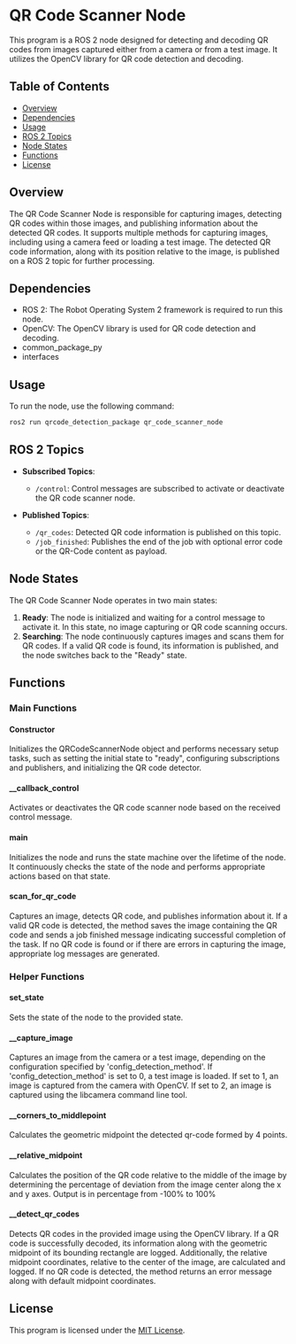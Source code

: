 # QR Code Scanner Node

This program is a ROS 2 node designed for detecting and decoding QR codes from images captured either from a camera or from a test image. It utilizes the OpenCV library for QR code detection and decoding.

## Table of Contents
- [Overview](#overview)
- [Dependencies](#dependencies)
- [Usage](#usage)
- [ROS 2 Topics](#ros-2-topics)
- [Node States](#node-states)
- [Functions](#functions)
- [License](#license)

## Overview
The QR Code Scanner Node is responsible for capturing images, detecting QR codes within those images, and publishing information about the detected QR codes. It supports multiple methods for capturing images, including using a camera feed or loading a test image. The detected QR code information, along with its position relative to the image, is published on a ROS 2 topic for further processing.

## Dependencies
- ROS 2: The Robot Operating System 2 framework is required to run this node.
- OpenCV: The OpenCV library is used for QR code detection and decoding.
- common_package_py
- interfaces

## Usage

To run the node, use the following command:

```bash
ros2 run qrcode_detection_package qr_code_scanner_node
```

## ROS 2 Topics
- **Subscribed Topics**:
  - `/control`: Control messages are subscribed to activate or deactivate the QR code scanner node.
  
- **Published Topics**:
  - `/qr_codes`: Detected QR code information is published on this topic.
  - `/job_finished`: Publishes the end of the job with optional error code or the QR-Code content as payload.

## Node States
The QR Code Scanner Node operates in two main states:
1. **Ready**: The node is initialized and waiting for a control message to activate it. In this state, no image capturing or QR code scanning occurs.
2. **Searching**: The node continuously captures images and scans them for QR codes. If a valid QR code is found, its information is published, and the node switches back to the "Ready" state.

## Functions

### Main Functions

#### Constructor
Initializes the QRCodeScannerNode object and performs necessary setup tasks, such as setting the initial state to "ready", configuring subscriptions and publishers, and initializing the QR code detector.

#### __callback_control
Activates or deactivates the QR code scanner node based on the received control message.

#### main
Initializes the node and runs the state machine over the lifetime of the node. It continuously checks the state of the node and performs appropriate actions based on that state.

#### scan_for_qr_code
Captures an image, detects QR code, and publishes information about it. If a valid QR code is detected, the method saves the image containing the QR code and sends a job finished message indicating successful completion of the task. If no QR code is found or if there are errors in capturing the image, appropriate log messages are generated.

### Helper Functions

#### set_state
Sets the state of the node to the provided state.

#### __capture_image
Captures an image from the camera or a test image, depending on the configuration specified by 'config_detection_method'. If 'config_detection_method' is set to 0, a test image is loaded. If set to 1, an image is captured from the camera with OpenCV. If set to 2, an image is captured using the libcamera command line tool.

#### __corners_to_middlepoint
Calculates the geometric midpoint the detected qr-code formed by 4 points.

#### __relative_midpoint
Calculates the position of the QR code relative to the middle of the image by determining the percentage of deviation from the image center along the x and y axes. Output is in percentage from -100% to 100%

#### __detect_qr_codes
Detects QR codes in the provided image using the OpenCV library. If a QR code is successfully decoded, its information along with the geometric midpoint of its bounding rectangle are logged. Additionally, the relative midpoint coordinates, relative to the center of the image, are calculated and logged. If no QR code is detected, the method returns an error message along with default midpoint coordinates.


## License
This program is licensed under the [MIT License](LICENSE).